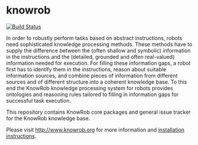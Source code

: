 knowrob
=======

[![Build Status](https://travis-ci.org/knowrob/knowrob.svg?branch=master)](https://travis-ci.org/knowrob/knowrob)

In order to robustly perform tasks based on abstract instructions, robots need sophisticated knowledge processing
methods. These methods have to supply the difference between the (often shallow and symbolic) information in the
instructions and the (detailed, grounded and often real-valued) information needed for execution. For filling these
information gaps, a robot first has to identify them in the instructions, reason about suitable information sources,
and combine pieces of information from different sources and of different structure into a coherent knowledge base.
To this end the KnowRob knowledge processing system for robots provides ontologies and reasoning rules
tailored to filling in information gaps for successful task execution.

This repository contains
KnowRob core packages and general issue tracker for the KnowRob knowledge base.

Please visit http://www.knowrob.org for
more information and [installation instructions](http://www.knowrob.org/installation).
